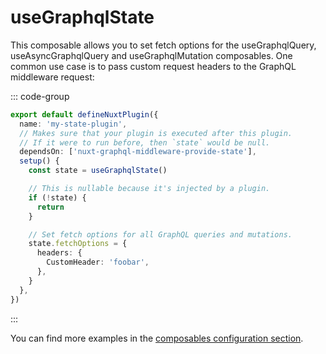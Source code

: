 # useGraphqlState

This composable allows you to set fetch options for the useGraphqlQuery,
useAsyncGraphqlQuery and useGraphqlMutation composables. One common use case is
to pass custom request headers to the GraphQL middleware request:

::: code-group

```typescript [plugins/graphqlState.ts]
export default defineNuxtPlugin({
  name: 'my-state-plugin',
  // Makes sure that your plugin is executed after this plugin.
  // If it were to run before, then `state` would be null.
  dependsOn: ['nuxt-graphql-middleware-provide-state'],
  setup() {
    const state = useGraphqlState()

    // This is nullable because it's injected by a plugin.
    if (!state) {
      return
    }

    // Set fetch options for all GraphQL queries and mutations.
    state.fetchOptions = {
      headers: {
        CustomHeader: 'foobar',
      },
    }
  },
})
```

:::

You can find more examples in the
[composables configuration section](/configuration/composable).
